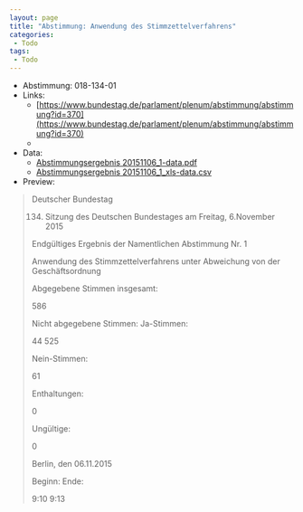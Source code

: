 ```yaml
---
layout: page
title: "Abstimmung: Anwendung des Stimmzettelverfahrens"
categories:
 - Todo
tags:
 - Todo
---
```


* Abstimmung: 018-134-01
* Links: 
    * [https://www.bundestag.de/parlament/plenum/abstimmung/abstimmung?id=370](https://www.bundestag.de/parlament/plenum/abstimmung/abstimmung?id=370)
    * 
* Data: 
    * [Abstimmungsergebnis 20151106_1-data.pdf](/res/abstimmungsliste/20151106_1-data.pdf)
    * [Abstimmungsergebnis 20151106_1_xls-data.csv](/res/abstimmungsliste/analyses/20151106_1_xls-data.csv)
* Preview: 
> Deutscher Bundestag
> 
> 134. Sitzung des Deutschen Bundestages
> am Freitag, 6.November 2015
> 
> Endgültiges Ergebnis der Namentlichen Abstimmung Nr. 1
> 
> Anwendung des Stimmzettelverfahrens unter Abweichung von der Geschäftsordnung
> 
> Abgegebene Stimmen insgesamt:
> 
> 586
> 
> Nicht abgegebene Stimmen:
> Ja-Stimmen:
> 
> 44
> 525
> 
> Nein-Stimmen:
> 
> 61
> 
> Enthaltungen:
> 
> 0
> 
> Ungültige:
> 
> 0
> 
> Berlin, den 06.11.2015
> 
> Beginn:
> Ende:
> 
> 9:10
> 9:13
